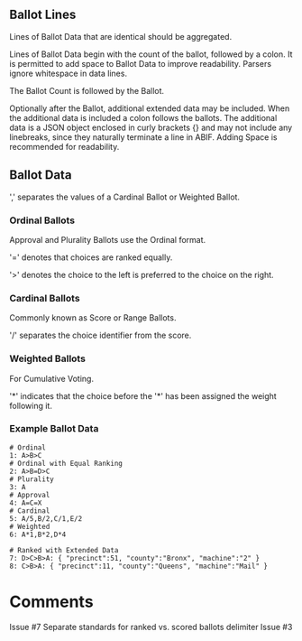 ## Ballot Lines

Lines of Ballot Data that are identical should be aggregated.

Lines of Ballot Data begin with the count of the ballot, followed by a colon. It is permitted to add space to Ballot Data to improve readability. Parsers ignore whitespace in data lines.

The Ballot Count is followed by the Ballot.

Optionally after the Ballot, additional extended data may be included. When the additional data is included a colon follows the ballots. The additional data is a JSON object enclosed in curly brackets {} and may not include any linebreaks, since they naturally terminate a line in ABIF. Adding Space is recommended for readability.

## Ballot Data

',' separates the values of a Cardinal Ballot or Weighted Ballot.

### Ordinal Ballots

Approval and Plurality Ballots use the Ordinal format.

'=' denotes that choices are ranked equally.

'>' denotes the choice to the left is preferred to the choice on the right.

### Cardinal Ballots

Commonly known as Score or Range Ballots.

'/' separates the choice identifier from the score.

### Weighted Ballots

For Cumulative Voting.

'\*' indicates that the choice before the '*' has been assigned the weight following it.

### Example Ballot Data
```
# Ordinal
1: A>B>C
# Ordinal with Equal Ranking
2: A>B=D>C
# Plurality
3: A
# Approval
4: A=C=X
# Cardinal
5: A/5,B/2,C/1,E/2
# Weighted
6: A*1,B*2,D*4

# Ranked with Extended Data
7: D>C>B>A: { "precinct":51, "county":"Bronx", "machine":"2" }
8: C>B>A: { "precinct":11, "county":"Queens", "machine":"Mail" }
```
# Comments

Issue #7 Separate standards for ranked vs. scored ballots
delimiter Issue #3
